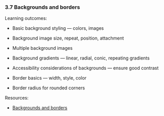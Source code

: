 ### 3.7 Backgrounds and borders

Learning outcomes:

- Basic background styling — colors, images

- Background image size, repeat, position, attachment

- Multiple background images

- Background gradients — linear, radial, conic, repeating gradients

- Accessibility considerations of backgrounds — ensure good contrast

- Border basics — width, style, color

- Border radius for rounded corners

Resources:

- [Backgrounds and borders](https://developer.mozilla.org/docs/Learn/CSS/Building_blocks/Backgrounds_and_borders)
